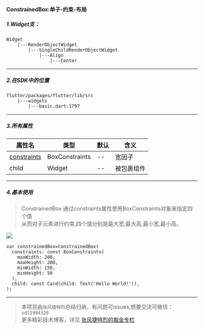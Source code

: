 #### ConstrainedBox:单子-约束-布局

##### 1.Widget支：

```
Widget 
    |---RenderObjectWidget
        |---SingleChildRenderObjectWidget
            |---Align
                |---Center
```

---

##### 2.在SDK中的位置

```
flutter/packages/flutter/lib/src
    |---widgets
        |---basic.dart:1797
```


---


##### 3.所有属性

属性名 | 类型 | 默认|含义
---|---|---|---
[constraints](https://github.com/FlutterJourney/flutter_widget_unit/blob/master/Flutter属性集/constraints:BoxConstraints.md) | BoxConstraints |--|宽因子
child | Widget|--|被包裹组件

---

##### 4.基本使用

>ConstrainedBox 通过constraints属性使用BoxConstraints对象来指定四个值  
从而对子元素进行约束,四个值分别是最大宽,最大高,最小宽,最小高。


![](https://user-gold-cdn.xitu.io/2019/7/9/16bd727ffccc6dd6?w=676&h=236&f=png&s=17846)

```
var constrainedBox=ConstrainedBox(
  constraints: const BoxConstraints(
    maxWidth: 200,
    maxHeight: 200,
    minWidth: 150,
    minHeight: 50
  ),
  child: const Card(child: Text('Hello World!')),
);

```

---

>本项目由`张风捷特烈`总结归纳，有问题可issues,想要交流可微信：`zdl1994328`  
更多精彩技术博客，详见 [张风捷特烈的掘金专栏](https://juejin.im/user/5b42c0656fb9a04fe727eb37)